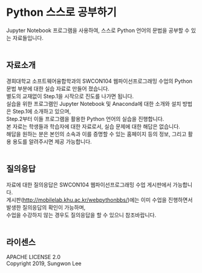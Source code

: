 # Python 스스로 공부하기
Jupyter Notebook 프로그램을 사용하여, 스스로 Python 언어의 문법을 공부할 수 있는 자료들입니다.<br><br>
## 자료소개
경희대학교 소프트웨어융합학과의 SWCON104 웹파이선프로그래밍 수업의 Python 문법 부분에 대한 실습 자료로 만들어 졌습니다.<br>
별도의 교재없이 Step.1을 시작으로 진도를 나가면 됩니다.<br>
실습을 위한 프로그램인 Jupyter Notebook 및 Anaconda에 대한 소개와 설치 방법은 Step.1에 소개하고 있으며,<br>
Step.2부터 이들 프로그램을 활용한 Python 언어의 실습을 진행합니다.<br>
본 자료는 학생들과 학습자에 대한 자료로서, 실습 문제에 대한 해답은 없습니다.<br>
해답을 원하는 분은 본인의 소속과 이를 증명할 수 있는 홈페이지 등의 정보, 그리고 활용 용도를 알려주시면 제공 가능합니다.<br><br>
## 질의응답
자료에 대한 질의응답은 SWCON104 웹파이선프로그래밍 수업 게시판에서 가능합니다.<br>
게시판(http://mobilelab.khu.ac.kr/webpythonbbs/)에는 이미 수업을 진행하면서 발생한 질의응답의 확인이 가능하며,<br>
수업을 수강하지 않는 경우도 질의응답을 할 수 있으니 참조바랍니다.<br><br>
## 라이센스
APACHE LICENSE 2.0<br>
Copyright 2019, Sungwon Lee
